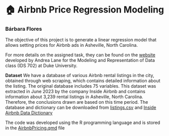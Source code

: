 # 🏠 Airbnb Price Regression Modeling
### Bárbara Flores

The objective of this project is to generate a linear regression model that allows setting prices for Airbnb ads in Asheville, North Carolina.

For more details on the assigned task, they can be found on the [website](https://anlane611.github.io/ids702-fall23/DAA/DA1.html) developed by Andrea Lane for the Modeling and Representation of Data class (IDS 702) at Duke University.

**Dataset**
We have a database of various Airbnb rental listings in the city, obtained through web scraping, which contains detailed information about the listing. The original database includes 75 variables. This dataset was extracted in June 2023 by the company Inside Airbnb and contains information about 3,239 rental listings in Asheville, North Carolina. Therefore, the conclusions drawn are based on this time period. The database and dictionary can be downloaded from [listings.csv](https://github.com/BarbaraPFloresRios/IDS702_ModelingAndRepresentationOfData/blob/main/20231001_LinearRegression/listings.csv) and [Inside Airbnb Data Dictionary]((http://insideairbnb.com/get-the-data/))

The code was developed using the R programming language and is stored in the [AirbnbPricing.qmd](https://github.com/BarbaraPFloresRios/IDS702_ModelingAndRepresentationOfData/blob/main/20231001_LinearRegression/AirbnbPricing.qmd) file
